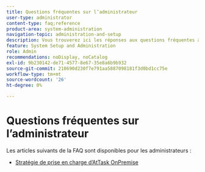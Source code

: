 ```yaml
---
title: Questions fréquentes sur l’administrateur
user-type: administrator
content-type: faq;reference
product-area: system-administration
navigation-topic: administration-and-setup
description: Vous trouverez ici les réponses aux questions fréquentes à l’intention des administrateurs de Workfront.
feature: System Setup and Administration
role: Admin
recommendations: noDisplay, noCatalog
exl-id: 9b230142-de71-4577-8e67-35e8a6b9b932
source-git-commit: 210690d230f7e791aa5887098181f3d0bd1cc75e
workflow-type: tm+mt
source-wordcount: '26'
ht-degree: 0%

---
```


# Questions fréquentes sur l’administrateur

Les articles suivants de la FAQ sont disponibles pour les administrateurs :

* [Stratégie de prise en charge d’AtTask OnPremise](../../administration-and-setup/administrator-faqs/attask-onpremise-support-policy.md)

  <!--
  <li Migrating to another cluster</a> </li>
  -->
